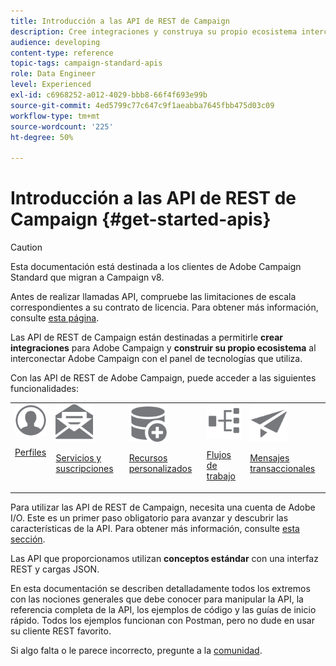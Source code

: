 ```yaml
---
title: Introducción a las API de REST de Campaign
description: Cree integraciones y construya su propio ecosistema interconectando Campaign con un panel tecnológico.
audience: developing
content-type: reference
topic-tags: campaign-standard-apis
role: Data Engineer
level: Experienced
exl-id: c6968252-a012-4029-bbb8-66f4f693e99b
source-git-commit: 4ed5799c77c647c9f1aeabba7645fbb475d03c09
workflow-type: tm+mt
source-wordcount: '225'
ht-degree: 50%

---
```


# Introducción a las API de REST de Campaign {#get-started-apis}

>[!CAUTION]
>
>Esta documentación está destinada a los clientes de Adobe Campaign Standard que migran a Campaign v8.
>
>Antes de realizar llamadas API, compruebe las limitaciones de escala correspondientes a su contrato de licencia. Para obtener más información, consulte [esta página](https://helpx.adobe.com/es/legal/product-descriptions/campaign-standard.html#ITInfrastructureResourcesbyActiveProfilesTiers).

Las API de REST de Campaign están destinadas a permitirle **crear integraciones** para Adobe Campaign y **construir su propio ecosistema** al interconectar Adobe Campaign con el panel de tecnologías que utiliza.

Con las API de REST de Adobe Campaign, puede acceder a las siguientes funcionalidades:

<table><tr>
 <td valign="top"><a href="retrieving-profiles.md"><img width="60px" alt="condiciones" src="assets/icon_profile.svg"/></a><p><a href="retrieving-profiles.md">Perfiles</a></p></td>
<td valign="top"><a href="creating-a-service.md"><img width="60px" alt="condiciones" src="assets/icon_services.svg"/></a><p><a href="creating-a-service.md">Servicios y suscripciones</a></p></td>
<td valign="top"><a href="interacting-with-custom-resources.md"><img width="60px" alt="condiciones" src="assets/icon_customresources.svg"/></a><p><a href="interacting-with-custom-resources.md">Recursos personalizados</a></p></td>
<td valign="top"><a href="controlling-a-workflow.md"><img width="60px" alt="condiciones" src="assets/icon_workflows.svg"/></a><p><a href="controlling-a-workflow.md">Flujos de trabajo</a></p></td>
<td valign="top"><a href="managing-transactional-messages.md"><img width="60px" alt="condiciones" src="assets/icon_transactionalmessage.svg"/></a><p><a href="managing-transactional-messages.md">Mensajes transaccionales</a></p></td>
</tr></table>

Para utilizar las API de REST de Campaign, necesita una cuenta de Adobe I/O. Este es un primer paso obligatorio para avanzar y descubrir las características de la API.
Para obtener más información, consulte [esta sección](setting-up-api-access.md).

Las API que proporcionamos utilizan **conceptos estándar** con una interfaz REST y cargas JSON.

En esta documentación se describen detalladamente todos los extremos con las nociones generales que debe conocer para manipular la API, la referencia completa de la API, los ejemplos de código y las guías de inicio rápido. Todos los ejemplos funcionan con Postman, pero no dude en usar su cliente REST favorito.

Si algo falta o le parece incorrecto, pregunte a la [comunidad](https://experienceleaguecommunities.adobe.com/t5/adobe-campaign-standard/ct-p/adobe-campaign-standard-community?profile.language=es).
